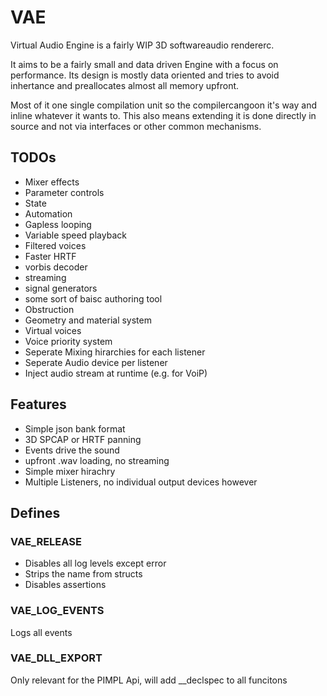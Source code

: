 # VAE
Virtual Audio Engine is a fairly WIP 3D softwareaudio rendererc.

It aims to be a fairly small and data driven Engine with a focus on performance.
Its design is mostly data oriented and tries to avoid inhertance and preallocates
almost all memory upfront.

Most of it one single compilation unit so the compilercangoon it's way and inline
whatever it wants to.
This also means extending it is done directly in source and not via interfaces or other common mechanisms.

## TODOs
- Mixer effects
- Parameter controls
- State
- Automation
- Gapless looping
- Variable speed playback
- Filtered voices
- Faster HRTF
- vorbis decoder
- streaming
- signal generators
- some sort of baisc authoring tool
- Obstruction
- Geometry and material system
- Virtual voices
- Voice priority system
- Seperate Mixing hirarchies for each listener
- Seperate Audio device per listener
- Inject audio stream at runtime (e.g. for VoiP)

## Features
- Simple json bank format
- 3D SPCAP or HRTF panning
- Events drive the sound
- upfront .wav loading, no streaming
- Simple mixer hirachry
- Multiple Listeners, no individual output devices however

## Defines

### VAE_RELEASE
- Disables all log levels except error
- Strips the name from structs
- Disables assertions
### VAE_LOG_EVENTS
Logs all events

### VAE_DLL_EXPORT
Only relevant for the PIMPL Api, will add __declspec to all funcitons
